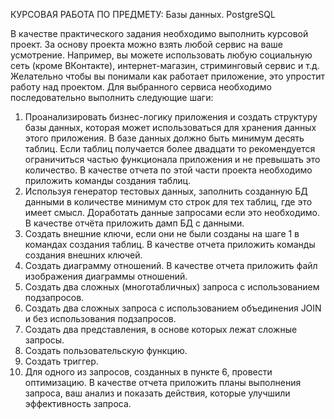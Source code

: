 КУРСОВАЯ РАБОТА ПО ПРЕДМЕТУ: Базы данных. PostgreSQL


В качестве практического задания необходимо выполнить курсовой проект. За основу проекта можно взять
любой сервис на ваше усмотрение. Например, вы можете использовать любую социальную сеть (кроме
ВКонтакте), интернет-магазин, стриминговый сервис и т.д. Желательно чтобы вы понимали как работает
приложение, это упростит работу над проектом. Для выбранного сервиса необходимо последовательно
выполнить следующие шаги:
1. Проанализировать бизнес-логику приложения и создать структуру базы данных, которая может
использоваться для хранения данных этого приложения. В базе данных должно быть минимум десять
таблиц. Если таблиц получается более двадцати то рекомендуется ограничиться частью функционала
приложения и не превышать это количество. В качестве отчета по этой части проекта необходимо
приложить команды создания таблиц.
2. Используя генератор тестовых данных, заполнить созданную БД данными в количестве минимум сто
строк для тех таблиц, где это имеет смысл. Доработать данные запросами если это необходимо. В
качестве отчёта приложить дамп БД с данными.
3. Создать внешние ключи, если они не были созданы на шаге 1 в командах создания таблиц. В качестве
отчета приложить команды создания внешних ключей.
4. Создать диаграмму отношений. В качестве отчета приложить файл изображения диаграммы
отношений.
5. Создать два сложных (многотабличных) запроса с использованием подзапросов.
6. Создать два сложных запроса с использованием объединения JOIN и без использования подзапросов.
7. Создать два представления, в основе которых лежат сложные запросы.
8. Создать пользовательскую функцию.
9. Создать триггер.
10. Для одного из запросов, созданных в пункте 6, провести оптимизацию. В качестве отчета приложить
планы выполнения запроса, ваш анализ и показать действия, которые улучшили эффективность
запроса.

